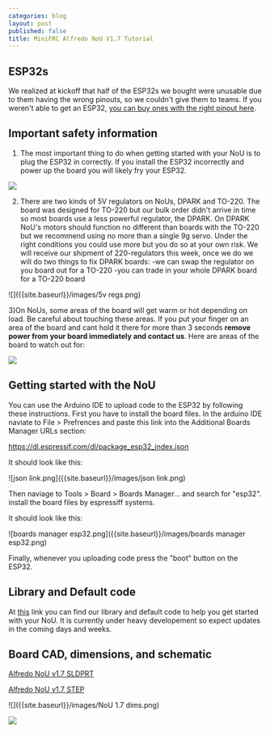 ```yaml
---
categories: blog
layout: post
published: false
title: MiniFRC Alfredo NoU V1.7 Tutorial
---
```

## ESP32s
We realized at kickoff that half of the ESP32s we bought were unusable due to them having the wrong pinouts, so we couldn't give them to teams. If you weren't able to get an ESP32, [you can buy ones with the right pinout here](https://www.amazon.com/gp/product/B071XP56LM/ref=ppx_yo_dt_b_asin_image_o00_s00?ie=UTF8&psc=1).

## Important safety information
1) The most important thing to do when getting started with your NoU is to plug the ESP32 in correctly. If you install the ESP32 incorrectly and power up the board you will likely fry your ESP32.

![]({{site.baseurl}}/images/plug%20it%20in%20right.png)

2) There are two kinds of 5V regulators on NoUs, DPARK and TO-220. The board was designed for TO-220 but our bulk order didn't arrive in time so most boards use a less powerful regulator, the DPARK. On DPARK NoU's motors should function no different than boards with the TO-220 but we recommend using no more than a single 9g servo. Under the right conditions you could use more but you do so at your own risk. We will receive our shipment of 220-regulators this week, once we do we will do two things to fix DPARK boards:
-we can swap the regulator on you board out for a TO-220
-you can trade in your whole DPARK board for a TO-220 board

![]({{site.baseurl}}/images/5v regs.png)

3)On NoUs, some areas of the board will get warm or hot depending on load. Be careful about touching these areas. If you put your finger on an area of the board and cant hold it there for more than 3 seconds **remove power from your board immediately and contact us**. Here are areas of the board to watch out for:

![]({{site.baseurl}}/images/image0.jpg)

## Getting started with the NoU
You can use the Arduino IDE to upload code to the ESP32 by following these instructions. First you have to install the board files. In the arduino IDE naviate to File > Prefrences and paste this link into the Additional Boards Manager URLs section:

https://dl.espressif.com/dl/package_esp32_index.json

It should look like this:

![json link.png]({{site.baseurl}}/images/json link.png)

Then naviage to Tools > Board > Boards Manager... and search for "esp32". install the board files by espressiff systems.

It should look like this:

![boards manager esp32.png]({{site.baseurl}}/images/boards manager esp32.png)

Finally, whenever you uploading code press the "boot" button on the ESP32.

## Library and Default code

At [this](https://github.com/Dinokaiz2/Alfredo-NoU) link you can find our library and default code to help you get started with your NoU. It is currently under heavy developement so expect updates in the coming days and weeks.

## Board CAD, dimensions, and schematic

[Alfredo NoU v1.7 SLDPRT](https://drive.google.com/open?id=1-XDGzYLNQDt2PNEBpxmt4ZZ6uxIaosUd)

[Alfredo NoU v1.7 STEP](https://drive.google.com/open?id=16myjRSVEqPulHQl5nlFSAyRZgfUEy22l)

![]({{site.baseurl}}/images/NoU 1.7 dims.png)

![]({{site.baseurl}}/images/unknown-1.png)









